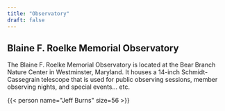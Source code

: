 ```yaml
---
title: "Observatory"
draft: false
---
```


## Blaine F. Roelke Memorial Observatory

The Blaine F. Roelke Memorial Observatory is located at the Bear Branch Nature Center in Westminster, Maryland. It houses a 14-inch Schmidt-Cassegrain telescope that is used for public observing sessions, member observing nights, and special events... etc.

{{< person name="Jeff Burns" size=56 >}}